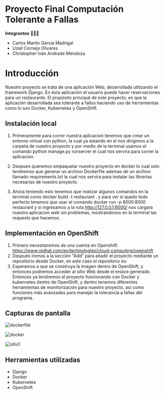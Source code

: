 # Proyecto Final Computación Tolerante a Fallas

**Integrantes** 🧑‍🤝‍🧑

- Carlos Martín García Madrigal
- Uziel Cornejo Olivares
- Christopher Iván Andrade Mendoza

# Introducción

Nuestro proyecto se trata de una aplicación Web, desarrollada utilizando el framework Django. En ésta aplicación el usuario puede hacer reservaciones para un restaurante.
El propósito principal de este proyecto, es que la aplicación desarrollada sea tolerante a fallos haciendo uso de herramientas como lo son Docker, Kubernetes y OpenShift.

## Instalación local

1) Primeramente para correr nuestra aplicacion tenemos que crear un entorno virtual con python, la cual ya estando en el nos dirigimos a la carpeta de nuestro proyecto y por medio de la terminal usamos el comando python manage.py runserver el cual nos servira para correr la aplicacion.

2) Despues queremos empaquetar nuestro proyecto en docker lo cual solo tendremos que generar un archivo Dockerfile ademas de un archivo llamado requirements.txt la cual nos servira para instalar las librerias necesarias de nuestro proyecto.

3) Ahora teniendo esto tenemos que realizar algunos comandos en la terminal como docker build -t restaurant . y para ver si quedo todo perfecto tenemos que usar el comando docker run -p 8000:8000 restaurant y si ingresamos a la ruta http://127.0.0.1:8000/ nos cargara nuestra aplicacion web sin problemas, mostrandonos en la terminal las requests que hacemos.


## Implementación en OpenShift

1) Primero necesitaremos de una cuenta en Openshift: https://www.redhat.com/en/technologies/cloud-computing/openshift
2) Después iremos a la sección "Add" para añadir el proyecto mediante un repositorio desde Docker, en este caso el repositorio es: 
3) Esperamos a que se construya la imagen dentro de OpenShift, y entonces podremos acceder al sitio Web desde el enlace generado.
Entonces ya tendremos el proyecto funcionando con Docker y kubernetes dentro de OpenShift, y dentro tenemos diferentes herramientas de monitorización para nuestro proyecto, así como funciones más avanzadas para manejar la tolerancia a fallas del programa.


## Capturas de pantalla
![dockerfile](https://user-images.githubusercontent.com/100398389/204075334-a54bab4e-86de-4b8e-b785-bd2e1e1d0f03.jpg)

![docker](https://user-images.githubusercontent.com/100398389/204075340-8d4d98a4-9ba8-4a73-aebb-5e5fdf361622.jpg)

![sitio1](https://user-images.githubusercontent.com/100398389/204075343-711c28d0-ee3d-4b06-89d3-ee319c2b3d2a.jpg)


## Herramientas utilizadas

- Django
- Docker
- Kubernetes
- OpenShift
